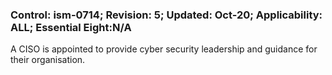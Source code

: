 ### Control: ism-0714; Revision: 5; Updated: Oct-20; Applicability: ALL; Essential Eight:N/A
<p>A CISO is appointed to provide cyber security leadership and guidance for their organisation.</p>